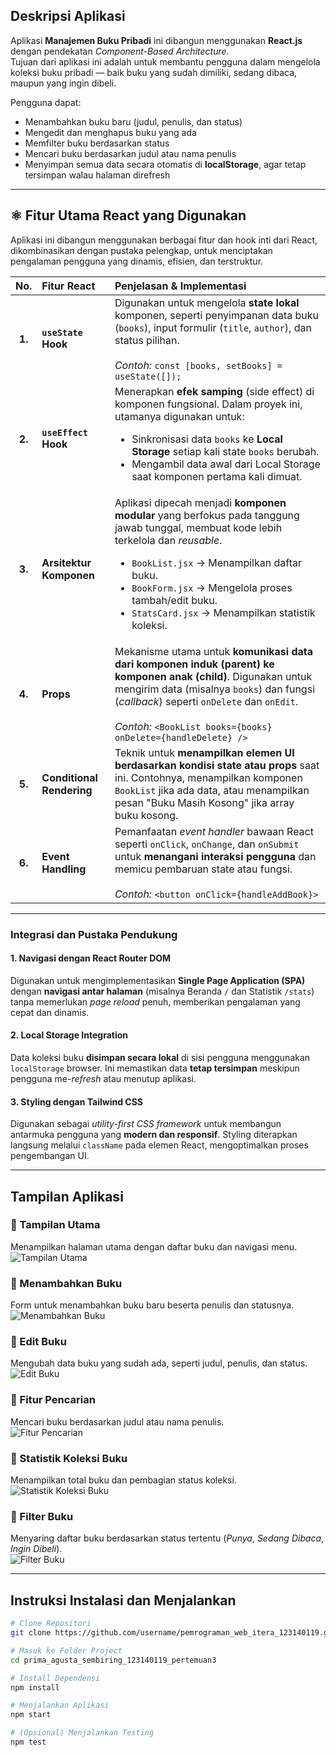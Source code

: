 ## Deskripsi Aplikasi  

Aplikasi **Manajemen Buku Pribadi** ini dibangun menggunakan **React.js** dengan pendekatan *Component-Based Architecture*.  
Tujuan dari aplikasi ini adalah untuk membantu pengguna dalam mengelola koleksi buku pribadi — baik buku yang sudah dimiliki, sedang dibaca, maupun yang ingin dibeli.  

Pengguna dapat:  
- Menambahkan buku baru (judul, penulis, dan status)  
- Mengedit dan menghapus buku yang ada  
- Memfilter buku berdasarkan status  
- Mencari buku berdasarkan judul atau nama penulis  
- Menyimpan semua data secara otomatis di **localStorage**, agar tetap tersimpan walau halaman direfresh  

---

## ⚛️ Fitur Utama React yang Digunakan

Aplikasi ini dibangun menggunakan berbagai fitur dan hook inti dari React, dikombinasikan dengan pustaka pelengkap, untuk menciptakan pengalaman pengguna yang dinamis, efisien, dan terstruktur.

| No. | Fitur React | Penjelasan & Implementasi |
| :---: | :--- | :--- |
| **1.** | **`useState` Hook** | Digunakan untuk mengelola **state lokal** komponen, seperti penyimpanan data buku (`books`), input formulir (`title`, `author`), dan status pilihan. <br><br> _Contoh:_ `const [books, setBooks] = useState([]);` |
| **2.** | **`useEffect` Hook** | Menerapkan **efek samping** (side effect) di komponen fungsional. Dalam proyek ini, utamanya digunakan untuk: <ul><li>Sinkronisasi data `books` ke **Local Storage** setiap kali state `books` berubah.</li><li>Mengambil data awal dari Local Storage saat komponen pertama kali dimuat.</li></ul> |
| **3.** | **Arsitektur Komponen** | Aplikasi dipecah menjadi **komponen modular** yang berfokus pada tanggung jawab tunggal, membuat kode lebih terkelola dan _reusable_. <ul><li>`BookList.jsx` → Menampilkan daftar buku.</li><li>`BookForm.jsx` → Mengelola proses tambah/edit buku.</li><li>`StatsCard.jsx` → Menampilkan statistik koleksi.</li></ul> |
| **4.** | **Props** | Mekanisme utama untuk **komunikasi data dari komponen induk (parent) ke komponen anak (child)**. Digunakan untuk mengirim data (misalnya `books`) dan fungsi (_callback_) seperti `onDelete` dan `onEdit`. <br><br> _Contoh:_ `<BookList books={books} onDelete={handleDelete} />` |
| **5.** | **Conditional Rendering** | Teknik untuk **menampilkan elemen UI berdasarkan kondisi state atau props** saat ini. Contohnya, menampilkan komponen `BookList` jika ada data, atau menampilkan pesan "Buku Masih Kosong" jika array buku kosong. |
| **6.** | **Event Handling** | Pemanfaatan _event handler_ bawaan React seperti `onClick`, `onChange`, dan `onSubmit` untuk **menangani interaksi pengguna** dan memicu pembaruan state atau fungsi. <br><br> _Contoh:_ `<button onClick={handleAddBook}>` |

---

### Integrasi dan Pustaka Pendukung

#### **1. Navigasi dengan React Router DOM**
Digunakan untuk mengimplementasikan **Single Page Application (SPA)** dengan **navigasi antar halaman** (misalnya Beranda `/` dan Statistik `/stats`) tanpa memerlukan _page reload_ penuh, memberikan pengalaman yang cepat dan dinamis.

#### **2. Local Storage Integration**
Data koleksi buku **disimpan secara lokal** di sisi pengguna menggunakan `localStorage` browser. Ini memastikan data **tetap tersimpan** meskipun pengguna me-_refresh_ atau menutup aplikasi.

#### **3. Styling dengan Tailwind CSS**
Digunakan sebagai _utility-first CSS framework_ untuk membangun antarmuka pengguna yang **modern dan responsif**. Styling diterapkan langsung melalui `className` pada elemen React, mengoptimalkan proses pengembangan UI.

---
 
## Tampilan Aplikasi

### 🔹 Tampilan Utama  
Menampilkan halaman utama dengan daftar buku dan navigasi menu.  
![Tampilan Utama](./assets/tampilan_utama.png)


### 🔹 Menambahkan Buku  
Form untuk menambahkan buku baru beserta penulis dan statusnya.  
![Menambahkan Buku](./assets/menambahkan.png)


### 🔹 Edit Buku  
Mengubah data buku yang sudah ada, seperti judul, penulis, dan status.  
![Edit Buku](./assets/edit.png)


### 🔹 Fitur Pencarian  
Mencari buku berdasarkan judul atau nama penulis.  
![Fitur Pencarian](./assets/pencarian.png)


### 🔹 Statistik Koleksi Buku  
Menampilkan total buku dan pembagian status koleksi.  
![Statistik Koleksi Buku](./assets/statistiknya.png)


### 🔹 Filter Buku  
Menyaring daftar buku berdasarkan status tertentu (*Punya*, *Sedang Dibaca*, *Ingin Dibeli*).  
![Filter Buku](./assets/filter.png)

---

## Instruksi Instalasi dan Menjalankan

```bash
# Clone Repositori
git clone https://github.com/username/pemrograman_web_itera_123140119.git

# Masuk ke Folder Project
cd prima_agusta_sembiring_123140119_pertemuan3

# Install Dependensi
npm install

# Menjalankan Aplikasi
npm start

# (Opsional) Menjalankan Testing
npm test

